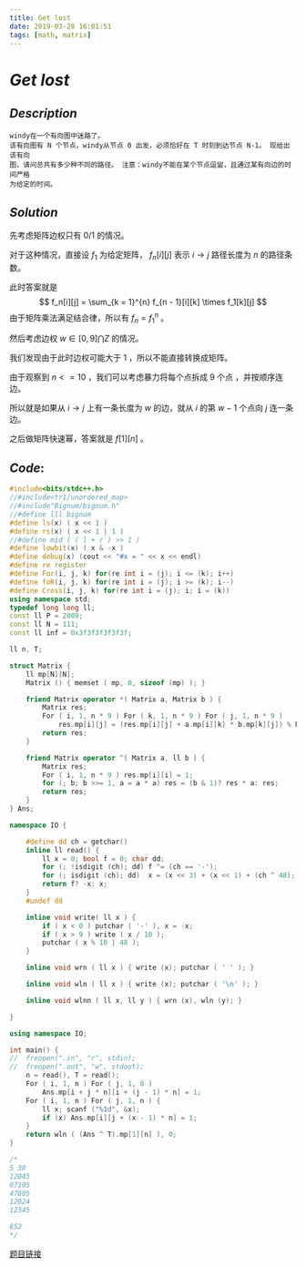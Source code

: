 ```yaml
---
title: Get lost
date: 2019-03-28 16:01:51
tags: [math, matrix]
---
```


# $Get$ $lost$ 



## $Description$

```
windy在一个有向图中迷路了。 
该有向图有 N 个节点，windy从节点 0 出发，必须恰好在 T 时刻到达节点 N-1。 现给出该有向
图，请问总共有多少种不同的路径。 注意：windy不能在某个节点逗留，且通过某有向边的时间严格
为给定的时间。
```



## $Solution$

先考虑矩阵边权只有 $0/1$ 的情况。

对于这种情况，直接设 $f_1$ 为给定矩阵， $f_n[i][j]$ 表示 $i \to j$ 路径长度为 $n$ 的路径条数。

此时答案就是
$$
f_n[i][j] = \sum_{k = 1}^{n} f_{n - 1}[i][k] \times f_1[k][j]
$$
由于矩阵乘法满足结合律，所以有 $f_n = f_{1}^{n}$ 。

然后考虑边权 $w \in [0, 9] \bigcap Z$ 的情况。

我们发现由于此时边权可能大于 $1$ ，所以不能直接转换成矩阵。

由于观察到 $n <= 10$ ，我们可以考虑暴力将每个点拆成 $9$ 个点 ，并按顺序连边。

所以就是如果从 $i \to j$ 上有一条长度为 $w$ 的边，就从 $i$ 的第 $w - 1$ 个点向 $j$ 连一条边。

之后做矩阵快速幂，答案就是 $f[1][n]$ 。



## $Code:$

```cpp
#include<bits/stdc++.h>
//#include<tr1/unordered_map>
//#include"Bignum/bignum.h"
//#define lll bignum
#define ls(x) ( x << 1 )
#define rs(x) ( x << 1 | 1 )
//#define mid ( ( l + r ) >> 1 )
#define lowbit(x) ( x & -x )
#define debug(x) (cout << "#x = " << x << endl)
#define re register
#define For(i, j, k) for(re int i = (j); i <= (k); i++)
#define foR(i, j, k) for(re int i = (j); i >= (k); i--)
#define Cross(i, j, k) for(re int i = (j); i; i = (k))
using namespace std;
typedef long long ll;
const ll P = 2009;
const ll N = 111;
const ll inf = 0x3f3f3f3f3f3f;

ll n, T;

struct Matrix {
    ll mp[N][N];
    Matrix () { memset ( mp, 0, sizeof (mp) ); }

    friend Matrix operator *( Matrix a, Matrix b ) {
        Matrix res;
        For ( i, 1, n * 9 ) For ( k, 1, n * 9 ) For ( j, 1, n * 9 )
            res.mp[i][j] = (res.mp[i][j] + a.mp[i][k] * b.mp[k][j]) % P;
        return res;
    }

    friend Matrix operator ^( Matrix a, ll b ) {
        Matrix res;
        For ( i, 1, n * 9 ) res.mp[i][i] = 1;
        for (; b; b >>= 1, a = a * a) res = (b & 1)? res * a: res;
        return res;
    }
} Ans;

namespace IO {

    #define dd ch = getchar()
    inline ll read() {
        ll x = 0; bool f = 0; char dd;
        for (; !isdigit (ch); dd) f ^= (ch == '-');
        for (; isdigit (ch); dd)  x = (x << 3) + (x << 1) + (ch ^ 48);
        return f? -x: x;
    }
    #undef dd

    inline void write( ll x ) {
        if ( x < 0 ) putchar ( '-' ), x = -x;
        if ( x > 9 ) write ( x / 10 );
        putchar ( x % 10 | 48 );
    }

    inline void wrn ( ll x ) { write (x); putchar ( ' ' ); }

    inline void wln ( ll x ) { write (x); putchar ( '\n' ); }

    inline void wlnn ( ll x, ll y ) { wrn (x), wln (y); }

}

using namespace IO;

int main() {
//  freopen(".in", "r", stdin);
//  freopen(".out", "w", stdout);
    n = read(), T = read();
    For ( i, 1, n ) For ( j, 1, 8 )
        Ans.mp[i + j * n][i + (j - 1) * n] = 1;
    For ( i, 1, n ) For ( j, 1, n ) {
        ll x; scanf ("%1d", &x);
        if (x) Ans.mp[i][j + (x - 1) * n] = 1;
    } 
    return wln ( (Ans ^ T).mp[1][n] ), 0;
}

/*
5 30
12045
07105
47805
12024
12345

852
*/

```

[题目链接](<https://www.luogu.org/problemnew/show/P4159>)